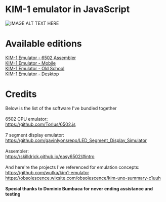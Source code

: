 # KIM-1 emulator in JavaScript
![IMAGE ALT TEXT HERE](https://raw.githubusercontent.com/maksimKorzh/KIM-1/main/img/KIM-1.jpg)

# Available editions
<a href="https://maksimkorzh.github.io/KIM-1/index.html">KIM-1 Emulator - 6502 Assembler</a><br>
<a href="https://maksimkorzh.github.io/KIM-1/mobile.html">KIM-1 Emulator - Mobile</a><br>
<a href="https://maksimkorzh.github.io/KIM-1/old_school.html">KIM-1 Emulator - Old School</a><br>
<a href="https://maksimkorzh.github.io/KIM-1/desktop.html">KIM-1 Emulator - Desktop</a><br>

# Credits
Below is the list of the software I've bundled together<br>
<br>
6502 CPU emulator:<br>
https://github.com/Torlus/6502.js<br>
<br>
7 segment display emulator:<br>
https://github.com/gavinlyonsrepo/LED_Segment_Display_Simulator</br>
<br>
Assembler:<br>
https://skilldrick.github.io/easy6502/#intro<br>
<br>
And here're the projects I've referenced for emulation concepts:<br>
https://github.com/wutka/kim1-emulator<br>
https://obsolescence.wixsite.com/obsolescence/kim-uno-summary-c1uuh<br>
<br>
<strong>Special thanks to Dominic Bumbaca for never ending assistance and testing</strong>
